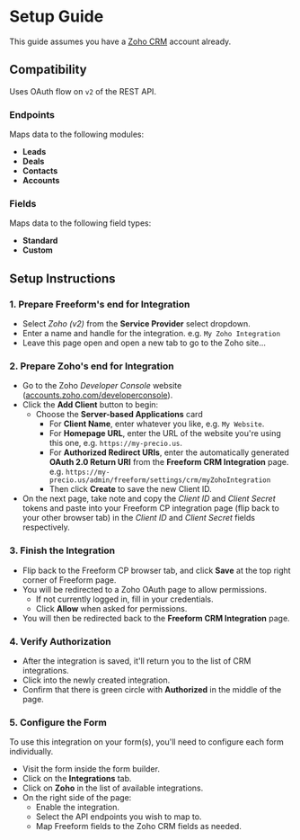 # Setup Guide

This guide assumes you have a [Zoho CRM](https://www.zoho.com/crm/) account already.

## Compatibility

Uses OAuth flow on `v2` of the REST API.

### Endpoints
Maps data to the following modules:

- **Leads**
- **Deals**
- **Contacts**
- **Accounts**

### Fields
Maps data to the following field types:

- **Standard**
- **Custom**

## Setup Instructions

### 1. Prepare Freeform's end for Integration

- Select *Zoho (v2)* from the **Service Provider** select dropdown.
- Enter a name and handle for the integration. e.g. `My Zoho Integration`
- Leave this page open and open a new tab to go to the Zoho site...

### 2. Prepare Zoho's end for Integration

- Go to the Zoho *Developer Console* website ([accounts.zoho.com/developerconsole](https://accounts.zoho.com/developerconsole)).
- Click the **Add Client** button to begin:
  - Choose the **Server-based Applications** card
    - For **Client Name**, enter whatever you like, e.g. `My Website`.
    - For **Homepage URL**, enter the URL of the website you're using this one, e.g. `https://my-precio.us`.
    - For **Authorized Redirect URIs**, enter the automatically generated **OAuth 2.0 Return URI** from the **Freeform CRM Integration** page. e.g. `https://my-precio.us/admin/freeform/settings/crm/myZohoIntegration`
    - Then click **Create** to save the new Client ID.
- On the next page, take note and copy the *Client ID* and *Client Secret* tokens and paste into your Freeform CP integration page (flip back to your other browser tab) in the *Client ID* and *Client Secret* fields respectively.

### 3. Finish the Integration

- Flip back to the Freeform CP browser tab, and click **Save** at the top right corner of Freeform page.
- You will be redirected to a Zoho OAuth page to allow permissions.
    - If not currently logged in, fill in your credentials.
    - Click **Allow** when asked for permissions.
- You will then be redirected back to the **Freeform CRM Integration** page.

### 4. Verify Authorization

- After the integration is saved, it'll return you to the list of CRM integrations.
- Click into the newly created integration.
- Confirm that there is green circle with **Authorized** in the middle of the page.

### 5. Configure the Form

To use this integration on your form(s), you'll need to configure each form individually.

- Visit the form inside the form builder.
- Click on the **Integrations** tab.
- Click on **Zoho** in the list of available integrations.
- On the right side of the page:
    - Enable the integration.
    - Select the API endpoints you wish to map to.
    - Map Freeform fields to the Zoho CRM fields as needed.